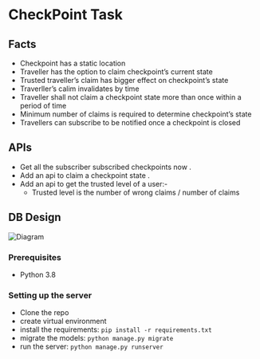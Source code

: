 # CheckPoint Task

## Facts

* Checkpoint has a static location
* Traveller has the option to claim checkpoint’s current state
* Trusted traveller’s claim has bigger effect on checkpoint’s state
* Traverller’s calim invalidates by time
* Traveller shall not claim a checkpoint state more than once within a period of time
* Minimum number of claims is required to determine checkpoint’s state
* Travellers can subscribe to be notified once a checkpoint is closed

## APIs

* Get all the subscriber subscribed checkpoints now .
* Add an api to claim a checkpoint state .
* Add an api to get the trusted level of a user:-
    * Trusted level is the number of wrong claims / number of claims 

## DB Design 

![Diagram](https://user-images.githubusercontent.com/59528345/151491096-c871247a-7bd7-46fc-be4b-3e57e05c1083.png)


### Prerequisites
* Python 3.8

### Setting up the server 
* Clone the repo
* create virtual environment 
* install the requirements: `pip install -r requirements.txt` 
* migrate the models: `python manage.py migrate`
* run the server: `python manage.py runserver`
